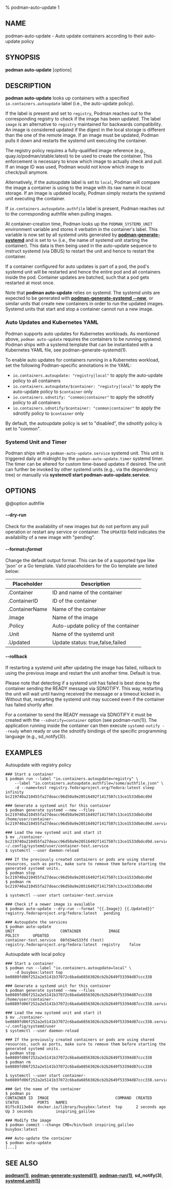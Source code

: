 % podman-auto-update 1

## NAME

podman\-auto-update - Auto update containers according to their auto-update policy

## SYNOPSIS

**podman auto-update** [*options*]

## DESCRIPTION

**podman auto-update** looks up containers with a specified `io.containers.autoupdate` label (i.e., the auto-update policy).

If the label is present and set to `registry`, Podman reaches out to the corresponding registry to check if the image has been updated. The label `image` is an alternative to `registry` maintained for backwards compatibility.
An image is considered updated if the digest in the local storage is different than the one of the remote image.
If an image must be updated, Podman pulls it down and restarts the systemd unit executing the container.

The registry policy requires a fully-qualified image reference (e.g., quay.io/podman/stable:latest) to be used to create the container.
This enforcement is necessary to know which image to actually check and pull.
If an image ID was used, Podman would not know which image to check/pull anymore.

Alternatively, if the autoupdate label is set to `local`, Podman will compare the image a container is using to the image with its raw name in local storage.
If an image is updated locally, Podman simply restarts the systemd unit executing the container.

If `io.containers.autoupdate.authfile` label is present, Podman reaches out to the corresponding authfile when pulling images.

At container-creation time, Podman looks up the `PODMAN_SYSTEMD_UNIT` environment variable and stores it verbatim in the container's label.
This variable is now set by all systemd units generated by **[podman-generate-systemd](podman-generate-systemd.md)** and is set to `%n` (i.e., the name of systemd unit starting the container).
This data is then being used in the auto-update sequence to instruct systemd (via DBUS) to restart the unit and hence to restart the container.

If a container configured for auto updates is part of a pod, the pod's systemd unit will be restarted and hence the entire pod and all containers inside the pod. Container updates are batched, such that a pod gets restarted at most once.

Note that **podman auto-update** relies on systemd. The systemd units are expected to be generated with **[podman-generate-systemd --new](podman-generate-systemd.md#--new)**, or similar units that create new containers in order to run the updated images.
Systemd units that start and stop a container cannot run a new image.

### Auto Updates and Kubernetes YAML

Podman supports auto updates for Kubernetes workloads. As mentioned above, `podman auto-update` requires the containers to be running systemd. Podman ships with a systemd template that can be instantiated with a Kubernetes YAML file, see podman-generate-systemd(1).

To enable auto updates for containers running in a Kubernetes workload, set the following Podman-specific annotations in the YAML:

- `io.containers.autoupdate: "registry|local"` to apply the auto-update policy to all containers
- `io.containers.autoupdate/$container: "registry|local"` to apply the auto-update policy to `$container` only
- `io.containers.sdnotify: "conmon|container"` to apply the sdnotify policy to all containers
- `io.containers.sdnotify/$container: "conmon|container"` to apply the sdnotify policy to `$container` only

By default, the autoupdate policy is set to "disabled", the sdnotify policy is set to "conmon".

### Systemd Unit and Timer

Podman ships with a `podman-auto-update.service` systemd unit. This unit is triggered daily at midnight by the `podman-auto-update.timer` systemd timer. The timer can be altered for custom time-based updates if desired. The unit can further be invoked by other systemd units (e.g., via the dependency tree) or manually via **systemctl start podman-auto-update.service**.

## OPTIONS

@@option authfile

#### **--dry-run**

Check for the availability of new images but do not perform any pull operation or restart any service or container.
The `UPDATED` field indicates the availability of a new image with "pending".

#### **--format**=_format_

Change the default output format. This can be of a supported type like 'json' or a Go template.
Valid placeholders for the Go template are listed below:

| **Placeholder** | **Description**                     |
| --------------- | ----------------------------------- |
| .Container      | ID and name of the container        |
| .ContainerID    | ID of the container                 |
| .ContainerName  | Name of the container               |
| .Image          | Name of the image                   |
| .Policy         | Auto-update policy of the container |
| .Unit           | Name of the systemd unit            |
| .Updated        | Update status: true,false,failed    |

#### **--rollback**

If restarting a systemd unit after updating the image has failed, rollback to using the previous image and restart the unit another time. Default is true.

Please note that detecting if a systemd unit has failed is best done by the container sending the READY message via SDNOTIFY. This way, restarting the unit will wait until having received the message or a timeout kicked in. Without that, restarting the systemd unit may succeed even if the container has failed shortly after.

For a container to send the READY message via SDNOTIFY it must be created with the `--sdnotify=container` option (see podman-run(1)). The application running inside the container can then execute `systemd-notify --ready` when ready or use the sdnotify bindings of the specific programming language (e.g., sd_notify(3)).

## EXAMPLES

Autoupdate with registry policy

```
### Start a container
$ podman run --label "io.containers.autoupdate=registry" \
    --label "io.containers.autoupdate.authfile=/some/authfile.json" \
    -d --name=test registry.fedoraproject.org/fedora:latest sleep infinity
bc219740a210455fa27deacc96d50a9e20516492f1417507c13ce1533dbdcd9d

### Generate a systemd unit for this container
$ podman generate systemd --new --files bc219740a210455fa27deacc96d50a9e20516492f1417507c13ce1533dbdcd9d
/home/user/container-bc219740a210455fa27deacc96d50a9e20516492f1417507c13ce1533dbdcd9d.service

### Load the new systemd unit and start it
$ mv ./container-bc219740a210455fa27deacc96d50a9e20516492f1417507c13ce1533dbdcd9d.service ~/.config/systemd/user/container-test.service
$ systemctl --user daemon-reload

### If the previously created containers or pods are using shared resources, such as ports, make sure to remove them before starting the generated systemd units.
$ podman stop bc219740a210455fa27deacc96d50a9e20516492f1417507c13ce1533dbdcd9d
$ podman rm bc219740a210455fa27deacc96d50a9e20516492f1417507c13ce1533dbdcd9d

$ systemctl --user start container-test.service

### Check if a newer image is available
$ podman auto-update --dry-run --format "{{.Image}} {{.Updated}}"
registry.fedoraproject.org/fedora:latest   pending

### Autoupdate the services
$ podman auto-update
UNIT                    CONTAINER            IMAGE                                     POLICY      UPDATED
container-test.service  08fd34e533fd (test)  registry.fedoraproject.org/fedora:latest  registry    false
```

Autoupdate with local policy

```
### Start a container
$ podman run --label "io.containers.autoupdate=local" \
    -d busybox:latest top
be0889fd06f252a2e5141b37072c6bada68563026cb2b2649f53394d87ccc338

### Generate a systemd unit for this container
$ podman generate systemd --new --files be0889fd06f252a2e5141b37072c6bada68563026cb2b2649f53394d87ccc338
/home/user/container-be0889fd06f252a2e5141b37072c6bada68563026cb2b2649f53394d87ccc338.service

### Load the new systemd unit and start it
$ mv ./container-be0889fd06f252a2e5141b37072c6bada68563026cb2b2649f53394d87ccc338.service ~/.config/systemd/user
$ systemctl --user daemon-reload

### If the previously created containers or pods are using shared resources, such as ports, make sure to remove them before starting the generated systemd units.
$ podman stop be0889fd06f252a2e5141b37072c6bada68563026cb2b2649f53394d87ccc338
$ podman rm be0889fd06f252a2e5141b37072c6bada68563026cb2b2649f53394d87ccc338

$ systemctl --user start container-be0889fd06f252a2e5141b37072c6bada68563026cb2b2649f53394d87ccc338.service

### Get the name of the container
$ podman ps
CONTAINER ID  IMAGE                             COMMAND  CREATED        STATUS        PORTS   NAMES
01f5c8113e84  docker.io/library/busybox:latest  top      2 seconds ago  Up 3 seconds          inspiring_galileo

### Modify the image
$ podman commit --change CMD=/bin/bash inspiring_galileo busybox:latest

### Auto-update the container
$ podman auto-update
[...]
```

## SEE ALSO

**[podman(1)](podman.md)**, **[podman-generate-systemd(1)](podman-generate-systemd.md)**, **[podman-run(1)](podman-run.md)**, **sd_notify(3)**, **[systemd.unit(5)](https://www.freedesktop.org/software/systemd/man/systemd.unit.html)**
